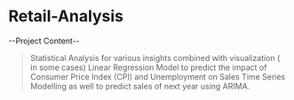 # Retail-Analysis
--Project Content--
> Statistical Analysis for various insights combined with visualization ( in some cases)
> Linear Regression Model to predict the impact of Consumer Price Index (CPI) and Unemployment on Sales 
> Time Series Modelling as well to predict sales of next year using ARIMA.
